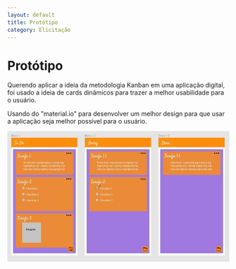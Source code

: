 ```yaml
---
layout: default
title: Protótipo
category: Elicitação
---
```


# Protótipo

Querendo aplicar a ideia da metodologia Kanban em uma aplicação digital, foi usado a ideia de cards dinâmicos para trazer a melhor usabilidade para o usuário.

Usando do "material.io" para desenvolver um melhor design para que usar a aplicação seja melhor possivel para o usuário.

![prototipo](imagens/prototipo.jpg)